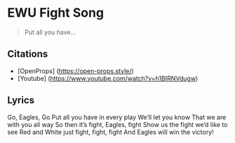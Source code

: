 # EWU Fight Song

> Put all you have...

## Citations 
* [OpenProps] (https://open-props.style/)
* [Youtube] (https://www.youtube.com/watch?v=h1BIRNVdugw)


## Lyrics
Go, Eagles, Go
Put all you have in every play
We’ll let you know
That we are with you all way
So then it’s fight, Eagles, fight
Show us the fight we’d like to see
Red and White just fight, fight, fight
And Eagles will win the victory!

